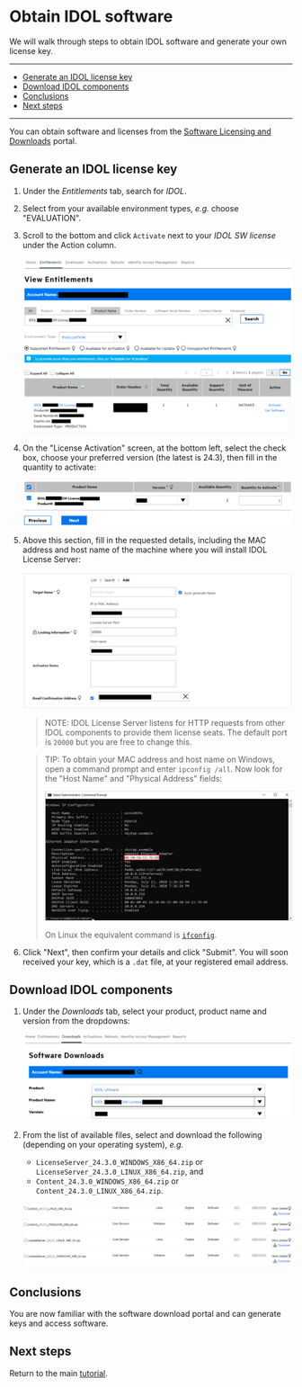 # Obtain IDOL software

We will walk through steps to obtain IDOL software and generate your own license key.

---

- [Generate an IDOL license key](#generate-an-idol-license-key)
- [Download IDOL components](#download-idol-components)
- [Conclusions](#conclusions)
- [Next steps](#next-steps)

---

You can obtain software and licenses from the [Software Licensing and Downloads](https://sld.microfocus.com/mysoftware/index) portal.

## Generate an IDOL license key

1. Under the *Entitlements* tab, search for *IDOL*.
1. Select from your available environment types, *e.g.* choose "EVALUATION".
1. Scroll to the bottom and click `Activate` next to your *IDOL SW license* under the Action column.

    ![get-license](./figs/get-license.png)
 
1. On the "License Activation" screen, at the bottom left, select the check box, choose your preferred version (the latest is 24.3), then fill in the quantity to activate:

   ![eSoftware-selectLicense](./figs/eSoftware-selectLicense.png)

1. Above this section, fill in the requested details, including the MAC address and host name of the machine where you will install IDOL License Server:

   ![eSoftware-configureLicense](./figs/eSoftware-configureLicense.png)

    > NOTE: IDOL License Server listens for HTTP requests from other IDOL components to provide them license seats.  The default port is `20000` but you are free to change this.

    > TIP: To obtain your MAC address and host name on Windows, open a command prompt and enter `ipconfig /all`.  Now look for the "Host Name" and "Physical Address" fields:
    >
    > ![ipconfig](./figs/ipconfig.png)
    >
    > On Linux the equivalent command is [`ifconfig`](https://manpages.org/ifconfig).

1. Click "Next", then confirm your details and click "Submit".  You will soon received your key, which is a `.dat` file, at your registered email address.

## Download IDOL components

1. Under the *Downloads* tab, select your product, product name and version from the dropdowns:

    ![get-software](./figs/get-software.png)

1. From the list of available files, select and download the following (depending on your operating system), *e.g.*
   -  `LicenseServer_24.3.0_WINDOWS_X86_64.zip` or `LicenseServer_24.3.0_LINUX_X86_64.zip`, and
   -  `Content_24.3.0_WINDOWS_X86_64.zip` or `Content_24.3.0_LINUX_X86_64.zip`.

    ![get-idol-zips](./figs/get-idol-zips.png)

## Conclusions

You are now familiar with the software download portal and can generate keys and access software.

## Next steps

Return to the main [tutorial](./README.md#setup).
